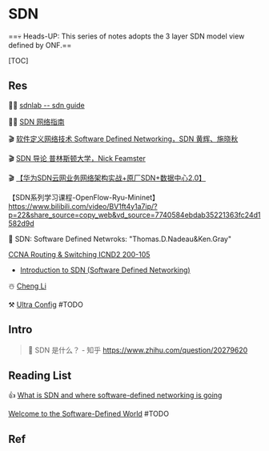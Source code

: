 # SDN

==💀 Heads-UP: This series of notes adopts the 3 layer SDN model view defined by ONF.==



[TOC]



## Res
👨‍💻 [sdnlab -- sdn guide](https://www.sdnlab.com/sdn-guide/)

👨‍💻 [SDN 网络指南](https://feisky.gitbooks.io/sdn/content/)

🎬 [软件定义网络技术 Software Defined Networking，SDN 黄辉、施晓秋](https://www.bilibili.com/video/BV1S4411C7Zx?p=3&share_source=copy_web&vd_source=7740584ebdab35221363fc24d1582d9d)

🎬 [SDN 导论 普林斯顿大学，Nick Feamster]( https://www.bilibili.com/video/BV1wU4y147m9/?p=3&share_source=copy_web&vd_source=7740584ebdab35221363fc24d1582d9d)

🎬 [【华为SDN云网业务网络架构实战+原厂SDN+数据中心2.0】](https://www.bilibili.com/video/BV1ha4y1J7Qv/?p=2&share_source=copy_web&vd_source=7740584ebdab35221363fc24d1582d9d)



【SDN系列学习课程-OpenFlow-Ryu-Mininet】 https://www.bilibili.com/video/BV1ft4y1a7ip/?p=22&share_source=copy_web&vd_source=7740584ebdab35221363fc24d1582d9d



📖 SDN: Software Defined Netwroks: "Thomas.D.Nadeau&Ken.Gray"

 [CCNA Routing & Switching ICND2 200-105](https://networklessons.com/cisco/ccna-routing-switching-icnd2-200-105) 

- [Introduction to SDN (Software Defined Networking)](https://networklessons.com/cisco/ccna-routing-switching-icnd2-200-105/introduction-to-sdn-software-defined-networking)

☃️ [Cheng Li](http://www.muzixing.com/pages/about-me.html)

⚒️ [Ultra Config](https://ultraconfig.com.au/docs/) #TODO 



## Intro
> 🔗  SDN 是什么？ - 知乎 https://www.zhihu.com/question/20279620




## Reading List
👍 [What is SDN and where software-defined networking is going](https://www.networkworld.com/article/3209131/what-sdn-is-and-where-its-going.html)

[Welcome to the Software-Defined World](https://nexenta.com/welcome-software-defined-world) #TODO 



## Ref
[Sdn 入门学习]:https://zhuanlan.zhihu.com/p/265150587
[Sdn 与 Openflow 简介]:https://www.sdnlab.com/sdn-guide/14716.html
[what is SDN?]:https://www.vmware.com/topics/glossary/content/software-defined-networking.html
[软件定义网络SDN实验二SDN环境搭建（Mininet+Ryu)]: https://www.bilibili.com/video/BV1nC4y1x7Z8/?share_source=copy_web&vd_source=7740584ebdab35221363fc24d1582d9d

